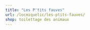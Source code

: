 ```yaml
---
title: "Les P'tits fauves"
url: /locmiquelic/les-ptits-fauves/
shop: toilettage des animaux
---
```

